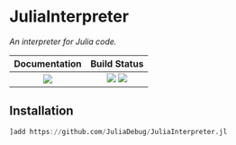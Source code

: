 # JuliaInterpreter

*An interpreter for Julia code.*

| **Documentation**                                                               | **Build Status**                                                                                |
|:-------------------------------------------------------------------------------:|:-----------------------------------------------------------------------------------------------:|
| [![][docs-dev-img]][docs-dev-url] | [![][travis-img]][travis-url]  [![][codecov-img]][codecov-url] |

## Installation

```jl
]add https://github.com/JuliaDebug/JuliaInterpreter.jl
```

[docs-dev-img]: https://img.shields.io/badge/docs-dev-blue.svg
[docs-dev-url]: https://JuliaDebug.github.io/JuliaInterpreter.jl/latest

[docs-stable-img]: https://img.shields.io/badge/docs-stable-blue.svg
[docs-stable-url]: https://JuliaDebug.github.io/JuliaInterpreter.jl/stable

[travis-img]: https://travis-ci.org/JuliaDebug/JuliaInterpreter.jl.svg?branch=master
[travis-url]: https://travis-ci.org/JuliaDebug/JuliaInterpreter.jl

[codecov-img]: https://codecov.io/gh/JuliaDebug/JuliaInterpreter.jl/branch/master/graph/badge.svg
[codecov-url]: https://codecov.io/gh/JuliaDebug/JuliaInterpreter.jl
